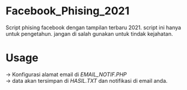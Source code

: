 # Facebook_Phising_2021
Script phising facebook dengan tampilan terbaru 2021. script ini hanya untuk pengetahun. jangan di salah gunakan untuk tindak kejahatan.

# Usage

-> Konfigurasi alamat email di *EMAIL_NOTIF.PHP* <br>
-> data akan tersimpan di *HASIL.TXT* dan notifikasi di email anda.
